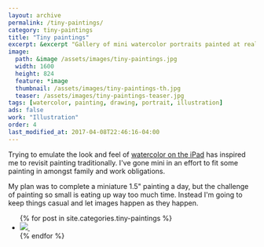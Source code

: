 ```yaml
---
layout: archive
permalink: /tiny-paintings/
category: tiny-paintings
title: "Tiny paintings"
excerpt: &excerpt "Gallery of mini watercolor portraits painted at really small sizes."
image: 
  path: &image /assets/images/tiny-paintings.jpg
  width: 1600
  height: 824
  feature: *image
  thumbnail: /assets/images/tiny-paintings-th.jpg
  teaser: /assets/images/tiny-paintings-teaser.jpg
tags: [watercolor, painting, drawing, portrait, illustration]
ads: false
work: "Illustration"
order: 4
last_modified_at: 2017-04-08T22:46:16-04:00
---
```


Trying to emulate the look and feel of [watercolor on the iPad](/paperfaces/) has inspired me to revisit painting traditionally. I've gone mini in an effort to fit some painting in amongst family and work obligations. 

My plan was to complete a miniature 1.5\" painting a day, but the challenge of painting so small is eating up way too much time. Instead I'm going to keep things casual and let images happen as they happen.

<ul class="gallery-thumbnails">
{% for post in site.categories.tiny-paintings %}
  <li>
    <a href="{{ post.url }}" title="{{ post.title }}">
      <noscript>
        <img src="{{ post.image.thumbnail }}">
      </noscript>
      <img class="lazyload fade-in" src="/assets/images/preload-150.png" data-src="{{ post.image.thumbnail }}" alt="">
    </a>
  </li>
{% endfor %}
</ul>
